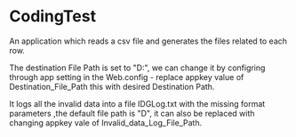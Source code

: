 # CodingTest
An application which reads a csv file and generates the files related to each row.

The destination File Path is set to "D:", we can change it by configring through app setting in the Web.config - replace appkey value of Destination_File_Path this with desired Destination Path.
 
It logs all the invalid data into a file IDGLog.txt with the missing format parameters ,the default file path is "D", it can also be replaced with changing appkey vale of Invalid_data_Log_File_Path.

